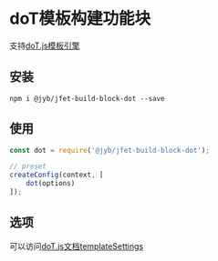 # doT模板构建功能块

支持[doT.js模板引擎](http://olado.github.io/doT/index.html)

## 安装

```shell
npm i @jyb/jfet-build-block-dot --save
```

## 使用

```javascript
const dot = require('@jyb/jfet-build-block-dot');

// preset
createConfig(context, [
    dot(options)
]);
```

## 选项

可以访问[doT.js文档templateSettings](http://olado.github.io/doT/index.html)
